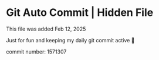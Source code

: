 # Git Auto Commit | Hidden File

This file was added Feb 12, 2025

Just for fun and keeping my daily git commit active 🤪

commit number: 1571307

